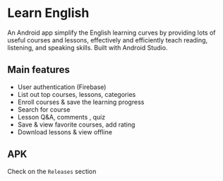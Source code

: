 # Learn English
An Android app simplify the English learning curves by providing lots of useful courses and lessons, effectively and efficiently teach reading, listening, and speaking skills. Built with Android Studio.

## Main features

- User authentication (Firebase)
- List out top courses, lessons, categories
- Enroll courses & save the learning progress
- Search for course
- Lesson Q&A, comments , quiz
- Save & view favorite courses, add rating
- Download lessons & view offline

## APK

Check on the `Releases` section

